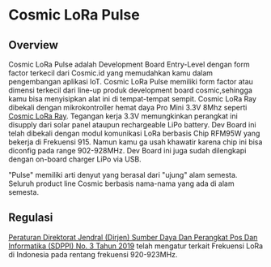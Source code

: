 # Cosmic LoRa Pulse

## Overview

Cosmic LoRa Pulse adalah Development Board Entry-Level dengan form factor terkecil dari Cosmic.id yang memudahkan kamu dalam pengembangan aplikasi IoT. Cosmic LoRa Pulse memiliki form factor atau dimensi terkecil dari line-up produk development board cosmic,sehingga kamu bisa menyisipkan alat ini di tempat-tempat sempit. Cosmic LoRa Ray dibekali dengan mikrokontroller hemat daya Pro Mini 3.3V 8Mhz seperti [Cosmic LoRa Ray](https://github.com/farizalemuda/cosmic-lora-ray). Tegangan kerja 3.3V memungkinkan perangkat ini disupply dari solar panel ataupun rechargeable LiPo battery. Dev Board ini telah dibekali dengan modul komunikasi LoRa berbasis Chip RFM95W yang bekerja di Frekuensi 915. Namun kamu ga usah khawatir karena chip ini bisa diconfig pada range 902-928MHz. Dev Board ini juga sudah dilengkapi dengan on-board charger LiPo via USB.

"Pulse" memiliki arti denyut yang berasal dari "ujung" alam semesta. Seluruh product line Cosmic berbasis nama-nama yang ada di alam semesta.

## Regulasi

[Peraturan Direktorat Jendral (Dirjen) Sumber Daya Dan Perangkat Pos Dan Informatika (SDPPI) No. 3 Tahun 2019](https://web.kominfo.go.id/sites/default/files/users/3997/PERDIRJEN%20SDPPI%20NO%203%20TAHUN%202019%20LPWA.pdf) telah mengatur terkait Frekuensi LoRa di Indonesia pada rentang frekuensi 920-923MHz.
